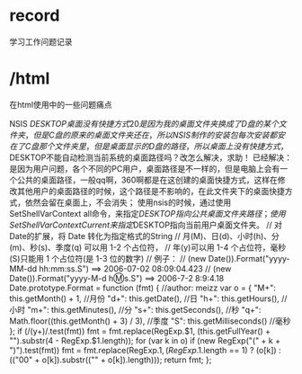 # record
学习工作问题记录
# /html
在html使用中的一些问题痛点


NSIS $DESKTOP桌面没有快捷方式 20
是因为我的桌面文件夹换成了D盘的某个文件夹，但是C盘的原来的桌面文件夹还在，所以NSIS制作的安装包每次安装都安在了C盘那个文件夹里，但是桌面显示的D盘的路径，所以桌面上没有快捷方式，$DESKTOP不能自动检测当前系统的桌面路径吗？改怎么解决，求助！
已经解决：
是因为用户问题，各个不同的PC用户，桌面路径是不一样的，但是电脑上会有一个公共的桌面路径，一般qq啊，360啊都是在这创建的桌面快捷方式，这样在修改其他用户的桌面路径的时候，这个路径是不影响的，在此文件夹下的桌面快捷方式，依然会留在桌面上，不会消失；
使用nsis的时候，通过使用 SetShellVarContext all命令，来指定$DESKTOP指向公共桌面文件夹路径；使用SetShellVarContext Current来指定$DESKTOP指向当前用户桌面文件夹。
// 对Date的扩展，将 Date 转化为指定格式的String
// 月(M)、日(d)、小时(h)、分(m)、秒(s)、季度(q) 可以用 1-2 个占位符，
// 年(y)可以用 1-4 个占位符，毫秒(S)只能用 1 个占位符(是 1-3 位的数字)
// 例子：
// (new Date()).Format("yyyy-MM-dd hh:mm:ss.S") ==> 2006-07-02 08:09:04.423
// (new Date()).Format("yyyy-M-d h:m:s.S")      ==> 2006-7-2 8:9:4.18
Date.prototype.Format = function (fmt) { //author: meizz
  var o = {
    "M+": this.getMonth() + 1,                 //月份
    "d+": this.getDate(),                    //日
    "h+": this.getHours(),                   //小时
    "m+": this.getMinutes(),                 //分
    "s+": this.getSeconds(),                 //秒
    "q+": Math.floor((this.getMonth() + 3) / 3), //季度
    "S": this.getMilliseconds()             //毫秒
  };
  if (/(y+)/.test(fmt))
    fmt = fmt.replace(RegExp.$1, (this.getFullYear() + "").substr(4 - RegExp.$1.length));
  for (var k in o)
    if (new RegExp("(" + k + ")").test(fmt))
      fmt = fmt.replace(RegExp.$1, (RegExp.$1.length == 1) ? (o[k]) : (("00" + o[k]).substr(("" + o[k]).length)));
  return fmt;
};
